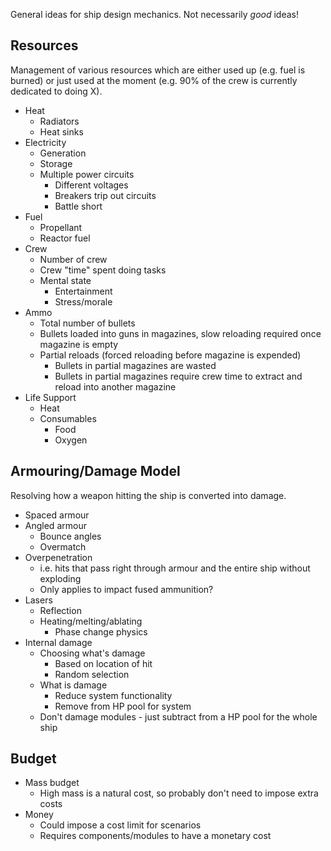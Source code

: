 General ideas for ship design mechanics. Not necessarily _good_ ideas!
## Resources
Management of various resources which are either used up (e.g. fuel is burned) or just used at the moment (e.g. 90% of the crew is currently dedicated to doing X).
- Heat
	- Radiators
	- Heat sinks
- Electricity
	- Generation
	- Storage
	- Multiple power circuits
		- Different voltages
		- Breakers trip out circuits
		- Battle short
- Fuel
	- Propellant
	- Reactor fuel
- Crew
	- Number of crew
	- Crew "time" spent doing tasks
	- Mental state
		- Entertainment
		- Stress/morale
- Ammo
	- Total number of bullets
	- Bullets loaded into guns in magazines, slow reloading required once magazine is empty
	- Partial reloads (forced reloading before magazine is expended)
		- Bullets in partial magazines are wasted
		- Bullets in partial magazines require crew time to extract and reload into another magazine
- Life Support
	- Heat
	- Consumables
		- Food
		- Oxygen
## Armouring/Damage Model
Resolving how a weapon hitting the ship is converted into damage.
- Spaced armour
- Angled armour
	- Bounce angles
	- Overmatch
- Overpenetration
	- i.e. hits that pass right through armour and the entire ship without exploding
	- Only applies to impact fused ammunition?
- Lasers
	- Reflection
	- Heating/melting/ablating
		- Phase change physics
- Internal damage
	- Choosing what's damage
		- Based on location of hit
		- Random selection
	- What is damage
		- Reduce system functionality
		- Remove from HP pool for system
	- Don't damage modules - just subtract from a HP pool for the whole ship
## Budget
- Mass budget
	- High mass is a natural cost, so probably don't need to impose extra costs
- Money
	- Could impose a cost limit for scenarios
	- Requires components/modules to have a monetary cost